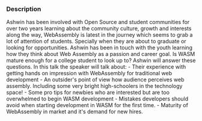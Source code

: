 ### Description

Ashwin has been involved with Open Source and student communities for over two years learning about the community culture, growth and interests along the way, WebAssembly is latest in the journey which seems to grab a lot of attention of students. Specially when they are about to graduate or looking for opportunities. Ashwin has been in touch with the youth learning how they think about Web Assembly as a passion and career goal. Is WASM mature enough for a college student to look up to? Ashwin will answer these questions. In this talk the speaker will talk about: - Their experience with getting hands on impression with WebAssembly for traditional web development - An outsider's point of view how audience perceives web assembly. Including some very bright high-schoolers in the technology space! - Some pro tips for newbies who are interested but are too overwhelmed to begin WASM development - Mistakes developers should avoid when starting development in WASM for the first time. - Maturity of WebAssembly in market and it's demand for new hires.